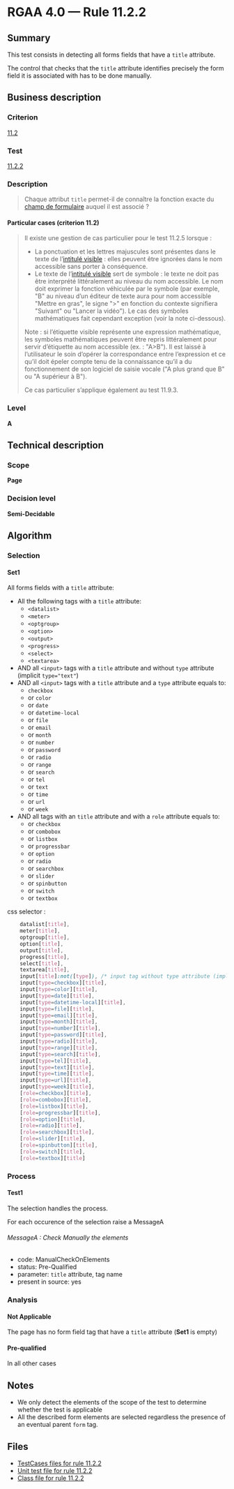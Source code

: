 # RGAA 4.0 — Rule 11.2.2

## Summary

This test consists in detecting all forms fields that have a `title` attribute.

The control that checks that the `title` attribute identifies precisely 
the form field it is associated with has to be done manually.

## Business description

### Criterion

[11.2](https://www.numerique.gouv.fr/publications/rgaa-accessibilite/methode/criteres/#crit-11-2)

### Test

[11.2.2](https://www.numerique.gouv.fr/publications/rgaa-accessibilite/methode/criteres/#test-11-2-2)

### Description

> Chaque attribut `title` permet-il de connaître la fonction exacte du [champ de formulaire](https://www.numerique.gouv.fr/publications/rgaa-accessibilite/methode/glossaire/#champ-de-saisie-de-formulaire) auquel il est associé ?

#### Particular cases (criterion 11.2)

> Il existe une gestion de cas particulier pour le test 11.2.5 lorsque :
> 
> * La ponctuation et les lettres majuscules sont présentes dans le texte de l’[intitulé visible](https://www.numerique.gouv.fr/publications/rgaa-accessibilite/methode/glossaire/#intitule-visible) : elles peuvent être ignorées dans le nom accessible sans porter à conséquence.
> * Le texte de l’[intitulé visible](https://www.numerique.gouv.fr/publications/rgaa-accessibilite/methode/glossaire/#intitule-visible) sert de symbole : le texte ne doit pas être interprété littéralement au niveau du nom accessible. Le nom doit exprimer la fonction véhiculée par le symbole (par exemple, "B" au niveau d’un éditeur de texte aura pour nom accessible "Mettre en gras", le signe ">" en fonction du contexte signifiera "Suivant" ou "Lancer la vidéo"). Le cas des symboles mathématiques fait cependant exception (voir la note ci-dessous).
> 
> Note : si l’étiquette visible représente une expression mathématique, les symboles mathématiques peuvent être repris littéralement pour servir d’étiquette au nom accessible (ex. : "A>B"). Il est laissé à l’utilisateur le soin d’opérer la correspondance entre l’expression et ce qu’il doit épeler compte tenu de la connaissance qu’il a du fonctionnement de son logiciel de saisie vocale ("A plus grand que B" ou "A supérieur à B").
> 
> Ce cas particulier s’applique également au test 11.9.3.

### Level

**A**


## Technical description

### Scope

**Page**

### Decision level

**Semi-Decidable**


## Algorithm

### Selection

#### Set1

All forms fields with a `title` attribute:

- All the following tags with a `title` attribute:
  - `<datalist>`
  - `<meter>`
  - `<optgroup>`
  - `<option>`
  - `<output>`
  - `<progress>`
  - `<select>`
  - `<textarea>`
- AND all  `<input>` tags with a `title` attribute
  and  without `type` attribute  (implicit `type="text"`)
- AND all `<input>` tags with a `title` attribute 
  and a `type` attribute equals to:
    - `checkbox`
    - or `color`
    - or `date`
    - or `datetime-local`
    - or `file`
    - or `email`
    - or `month`
    - or `number`
    - or `password`
    - or `radio`
    - or `range`
    - or `search`
    - or `tel`
    - or `text`
    - or `time`
    - or `url`
    - or `week`
- AND all tags with an `title` attribute
  and with a `role` attribute equals to:
    - or `checkbox`
    - or `combobox`
    - or `listbox`
    - or `progressbar`
    - or `option`
    - or `radio`
    - or `searchbox`
    - or `slider`
    - or `spinbutton`
    - or `switch`
    - or `textbox`
    
css selector :
```css
    datalist[title],
    meter[title],
    optgroup[title],
    option[title],
    output[title],
    progress[title],
    select[title],
    textarea[title],
    input[title]:not([type]), /* input tag without type attribute (implicit type="text") */
    input[type=checkbox][title],
    input[type=color][title],
    input[type=date][title],
    input[type=datetime-local][title],
    input[type=file][title],
    input[type=email][title],
    input[type=month][title],
    input[type=number][title],
    input[type=password][title],
    input[type=radio][title],
    input[type=range][title],
    input[type=search][title],
    input[type=tel][title],
    input[type=text][title],
    input[type=time][title],
    input[type=url][title],
    input[type=week][title],
    [role=checkbox][title],
    [role=combobox][title],
    [role=listbox][title],
    [role=progressbar][title],
    [role=option][title],
    [role=radio][title],
    [role=searchbox][title],
    [role=slider][title],
    [role=spinbutton][title],
    [role=switch][title],
    [role=textbox][title]
```

### Process

#### Test1

The selection handles the process.

For each occurence of the selection raise a MessageA

###### MessageA : Check Manually the elements

- code: ManualCheckOnElements
- status: Pre-Qualified
- parameter: `title` attribute, tag name
- present in source: yes

### Analysis

#### Not Applicable

The page has no form field tag that have a `title` attribute (**Set1** is empty)

#### Pre-qualified

In all other cases

## Notes

- We only detect the elements of the scope of the test to determine whether the test is applicable
- All the described form elements are selected regardless the presence of an eventual parent `form` tag. 

## Files

- [TestCases files for rule 11.2.2](https://gitlab.com/asqatasun/Asqatasun/-/tree/master/rules/rules-rgaa4.0/src/test/resources/testcases/rgaa40/Rgaa40Rule110202/)
- [Unit test file for rule 11.2.2](https://gitlab.com/asqatasun/Asqatasun/-/blob/master/rules/rules-rgaa4.0/src/test/java/org/asqatasun/rules/rgaa40/Rgaa40Rule110202Test.java)
- [Class file for rule 11.2.2](https://gitlab.com/asqatasun/Asqatasun/-/blob/master/rules/rules-rgaa4.0/src/main/java/org/asqatasun/rules/rgaa40/Rgaa40Rule110202.java)
